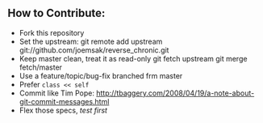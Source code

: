 ## How to Contribute:

* Fork this repository
* Set the upstream:
    git remote add upstream git://github.com/joemsak/reverse_chronic.git
* Keep master clean, treat it as read-only
    git fetch upstream
    git merge fetch/master
* Use a feature/topic/bug-fix branched frm master
* Prefer `class << self`
* Commit like Tim Pope: http://tbaggery.com/2008/04/19/a-note-about-git-commit-messages.html
* Flex those specs, *test first*

